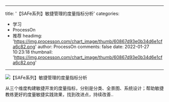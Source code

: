 
---
title: '【SAFe系列】敏捷管理的度量指标分析'
categories: 
 - 学习
 - ProcessOn
 - 推荐
headimg: 'https://img.processon.com/chart_image/thumb/60867d93e0b34d6e1cfa6c82.png'
author: ProcessOn
comments: false
date: 2022-01-27 10:23:18
thumbnail: 'https://img.processon.com/chart_image/thumb/60867d93e0b34d6e1cfa6c82.png'
---

<div>   
<img class="thumb" alt="【SAFe系列】敏捷管理的度量指标分析" src="https://img.processon.com/chart_image/thumb/60867d93e0b34d6e1cfa6c82.png" referrerpolicy="no-referrer">
<p>从三个维度构建敏捷开发的度量指标，分别是分类、全景图、系统设计；帮助敏捷教练更好的度量敏捷实践效果，找到改进点，持续改善..</p>  
</div>
            